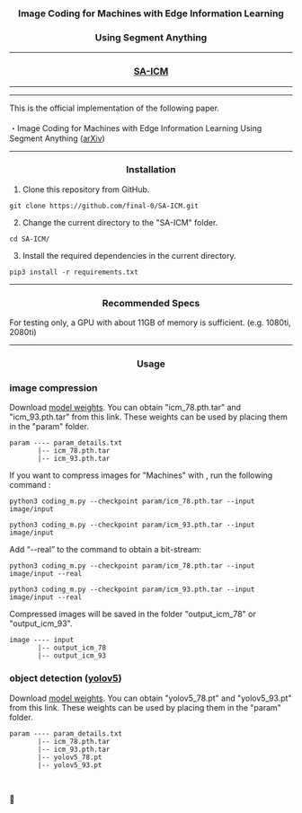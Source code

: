 <div align="center">

### Image Coding for Machines with Edge Information Learning <br>
### Using Segment Anything

---

### [SA-ICM](https://arxiv.org/abs/2403.04173)
</div>

---
---

This is the official implementation of the following paper.<br>
<br>
・Image Coding for Machines with Edge Information Learning Using Segment Anything
([arXiv](https://arxiv.org/abs/2403.04173))<br>

---

<div align="center">
  
### Installation
</div>

1. Clone this repository from GitHub.
```
git clone https://github.com/final-0/SA-ICM.git
```
2. Change the current directory to the "SA-ICM" folder.
```
cd SA-ICM/
```
3. Install the required dependencies in the current directory.

```
pip3 install -r requirements.txt 
```

---

<div align="center">

### Recommended Specs
</div>

For testing only, a GPU with about 11GB of memory is sufficient. (e.g. 1080ti, 2080ti)

---

<div align="center">
  
### Usage
</div>

###  image compression

Download [model weights](https://drive.google.com/drive/folders/1J7rsrEFn20zLginAcyDzY5DdCMbYamgC?usp=drive_link). 
You can obtain "icm_78.pth.tar" and "icm_93.pth.tar" from this link. 
These weights can be used by placing them in the "param" folder.<br>
``` 
param ---- param_details.txt
       |-- icm_78.pth.tar
       |-- icm_93.pth.tar 
```

If you want to compress images for "Machines" with , run the following command :
``` 
python3 coding_m.py --checkpoint param/icm_78.pth.tar --input image/input
```
``` 
python3 coding_m.py --checkpoint param/icm_93.pth.tar --input image/input
```

Add “--real” to the command to obtain a bit-stream:
``` 
python3 coding_m.py --checkpoint param/icm_78.pth.tar --input image/input --real
```
```
python3 coding_m.py --checkpoint param/icm_93.pth.tar --input image/input --real
```

Compressed images will be saved in the folder "output_icm_78" or "output_icm_93".
``` 
image ---- input
       |-- output_icm_78
       |-- output_icm_93 
```

###  object detection ([yolov5](https://github.com/ultralytics/yolov5))

Download [model weights](https://drive.google.com/drive/folders/1UZ4VyDeS4XyvPMbWQzqz4p3cQq3lzOKU?usp=drive_link).
You can obtain "yolov5_78.pt" and "yolov5_93.pt" from this link. 
These weights can be used by placing them in the "param" folder.<br>
``` 
param ---- param_details.txt
       |-- icm_78.pth.tar
       |-- icm_93.pth.tar
       |-- yolov5_78.pt
       |-- yolov5_93.pt
```
<br>

🚧
